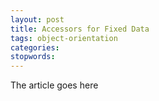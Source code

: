```yaml
---
layout: post
title: Accessors for Fixed Data
tags: object-orientation
categories:
stopwords:
---
```


The article goes here

